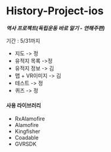 # History-Project-ios
***역사 프로젝트(독립운동 바로 알기 - 연해주편)***

기간 : 5/31까지

- 지도 -> 정
- 유적지 목록 ->정
- 유적지 정보 -> 김
- 맵 + VR이미지 -> 김
- 테스트 -> 정
- 퀴즈 -> 정

#### 사용 라이브러리
- RxAlamofire
- Alamofire
- Kingfisher
- Coadable
- GVRSDK


